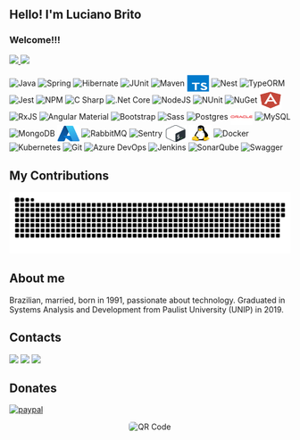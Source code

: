 ## Hello! I'm Luciano Brito

### Welcome!!!

<div>
    <a href="https://github.com/lucianobritodev">
      <img height="180em" src="https://github-readme-stats.vercel.app/api?username=lucianobritodev&show_icons=true&theme=dracula&include_all_commits=true&count_private=true"/>
      <img height="180em" src="https://github-readme-stats.vercel.app/api/top-langs/?username=lucianobritodev&layout=compact&langs_count=8&theme=dracula"/>
    </a>
</div>
<div style="display: inline_block">
    <br>
    <img align="center" alt="Java" height="30" width="40" src="https://cdn.jsdelivr.net/gh/devicons/devicon@latest/icons/java/java-original.svg" />
    <img align="center" alt="Spring" height="30" width="40" src="https://cdn.jsdelivr.net/gh/devicons/devicon@latest/icons/spring/spring-original-wordmark.svg" />
    <img align="center" alt="Hibernate" height="30" width="40" src="https://cdn.jsdelivr.net/gh/devicons/devicon@latest/icons/hibernate/hibernate-original-wordmark.svg" />
    <img align="center" alt="JUnit" height="30" width="40" src="https://cdn.jsdelivr.net/gh/devicons/devicon@latest/icons/junit/junit-original.svg" />
    <img align="center" alt="Maven" height="30" width="40" src="https://cdn.jsdelivr.net/gh/devicons/devicon@latest/icons/maven/maven-original-wordmark.svg" />
    <img align="center" alt="TS" height="30" width="40" src="https://raw.githubusercontent.com/devicons/devicon/master/icons/typescript/typescript-plain.svg">
    <img align="center" alt="Nest" height="30" width="40" src="https://cdn.jsdelivr.net/gh/devicons/devicon@latest/icons/nestjs/nestjs-original-wordmark.svg" />
    <img align="center" alt="TypeORM" height="30" width="40" src="https://user-images.githubusercontent.com/30929568/112730670-de09a480-8f58-11eb-9875-0d9ebb87fbd6.png" />
    <img align="center" alt="Jest" height="30" width="40" src="https://cdn.jsdelivr.net/gh/devicons/devicon@latest/icons/jest/jest-plain.svg" />
    <img align="center" alt="NPM" height="30" width="40" src="https://cdn.jsdelivr.net/gh/devicons/devicon@latest/icons/npm/npm-original-wordmark.svg" />
    <img align="center" alt="C Sharp" height="30" width="40" src="https://cdn.jsdelivr.net/gh/devicons/devicon@latest/icons/csharp/csharp-original.svg" />
    <img align="center" alt=".Net Core" height="30" width="40" src="https://cdn.jsdelivr.net/gh/devicons/devicon@latest/icons/dotnetcore/dotnetcore-original.svg" />
    <img align="center" alt="NodeJS" height="30" src="https://hungdoan.com/wp-content/uploads/2019/06/ef-core-perfomance.png" />
    <img align="center" alt="NUnit" height="30" width="40" src="https://www.nilebits.com/wp-content/uploads/2023/09/Getting-Started-with-NUnit-and-C-A-Beginners-Guide-to-API-Test-Automation-1140x445.png.webp" />
    <img align="center" alt="NuGet" height="30" width="40" src="https://cdn.jsdelivr.net/gh/devicons/devicon@latest/icons/nuget/nuget-original-wordmark.svg" />
    <img align="center" alt="Angular" height="30" width="40" src="https://raw.githubusercontent.com/devicons/devicon/master/icons/angularjs/angularjs-plain.svg">
    <img align="center" alt="RxJS" height="30" width="40" src="https://cdn.jsdelivr.net/gh/devicons/devicon@latest/icons/rxjs/rxjs-original.svg" />
    <img align="center" alt="Angular Material" height="30" width="40" src="https://cdn.jsdelivr.net/gh/devicons/devicon@latest/icons/angularmaterial/angularmaterial-original.svg" />
    <img align="center" alt="Bootstrap" height="30" width="40" src="https://cdn.jsdelivr.net/gh/devicons/devicon@latest/icons/bootstrap/bootstrap-original-wordmark.svg" />
    <img align="center" alt="Sass" height="30" width="40" src="https://cdn.jsdelivr.net/gh/devicons/devicon@latest/icons/sass/sass-original.svg" />
    <img align="center" alt="Postgres" height="30" width="40" src="https://cdn.jsdelivr.net/gh/devicons/devicon@latest/icons/postgresql/postgresql-original-wordmark.svg" />
    <img align="center" alt="Oracle" height="30" width="40" src="https://raw.githubusercontent.com/devicons/devicon/master/icons/oracle/oracle-original.svg">
    <img align="center" alt="MySQL" height="30" width="40" src="https://cdn.jsdelivr.net/gh/devicons/devicon@latest/icons/mysql/mysql-original-wordmark.svg" />
    <img align="center" alt="MongoDB" height="30" width="40" src="https://cdn.jsdelivr.net/gh/devicons/devicon@latest/icons/mongodb/mongodb-original-wordmark.svg" />
    <img align="center" alt="Azure" height="30" width="40" src="https://raw.githubusercontent.com/devicons/devicon/master/icons/azure/azure-original.svg">
    <img align="center" alt="RabbitMQ" height="30" width="40" src="https://cdn.jsdelivr.net/gh/devicons/devicon@latest/icons/rabbitmq/rabbitmq-original-wordmark.svg" />
    <img align="center" alt="Sentry" height="30" width="40" src="https://cdn.jsdelivr.net/gh/devicons/devicon@latest/icons/sentry/sentry-original-wordmark.svg" />
    <img align="center" alt="Bash" height="30" width="40" src="https://raw.githubusercontent.com/devicons/devicon/master/icons/bash/bash-original.svg">
    <img align="center" alt="Linux" height="30" width="40" src="https://raw.githubusercontent.com/devicons/devicon/master/icons/linux/linux-original.svg">
    <img align="center" alt="Docker" height="30" width="40" src="https://cdn.jsdelivr.net/gh/devicons/devicon@latest/icons/docker/docker-original-wordmark.svg" />
    <img align="center" alt="Kubernetes" height="30" width="40" src="https://cdn.jsdelivr.net/gh/devicons/devicon@latest/icons/kubernetes/kubernetes-plain-wordmark.svg" />
    <img align="center" alt="Git" height="30" width="40" src="https://cdn.jsdelivr.net/gh/devicons/devicon@latest/icons/git/git-original-wordmark.svg" />
    <img align="center" alt="Azure DevOps" height="30" width="40" src="https://cdn.jsdelivr.net/gh/devicons/devicon@latest/icons/azuredevops/azuredevops-original.svg" />
    <img align="center" alt="Jenkins" height="30" width="40" src="https://cdn.jsdelivr.net/gh/devicons/devicon@latest/icons/jenkins/jenkins-original.svg" />
    <img align="center" alt="SonarQube" height="30" width="40" src="https://cdn.jsdelivr.net/gh/devicons/devicon@latest/icons/sonarqube/sonarqube-plain-wordmark.svg" />
    <img align="center" alt="Swagger" height="30" width="40" src="https://cdn.jsdelivr.net/gh/devicons/devicon@latest/icons/swagger/swagger-original-wordmark.svg" />
</div>

##

## My Contributions


<div> 
    
  ![Snake animation](https://github.com/lucianobritodev/lucianobritodev/blob/output/github-contribution-grid-snake.svg)

</div>

##

## About me

Brazilian, married, born in 1991, passionate about technology. Graduated in Systems Analysis and Development from Paulist University (UNIP) in 2019.

##

## Contacts

<div>
  <a href="https://instagram.com/lucianobrito.dev" target="_blank"><img src="https://img.shields.io/badge/-Instagram-%23E4405F?style=for-the-badge&logo=instagram&logoColor=white" target="_blank"></a>
  <a href="mailto:contatolucianobrito.dev@gmail.com"><img src="https://img.shields.io/badge/-Gmail-%23333?style=for-the-badge&logo=gmail&logoColor=white" target="_blank"></a>
  <a href="https://www.linkedin.com/in/luciano-brito-dev" target="_blank"><img src="https://img.shields.io/badge/-LinkedIn-%230077B5?style=for-the-badge&logo=linkedin&logoColor=white" target="_blank"></a>
</div>

##

## Donates
  [![paypal](https://www.paypalobjects.com/en_US/i/btn/btn_donateCC_LG.gif)](https://www.paypal.com/donate/?hosted_button_id=SX3L4N89M8ZRW)

<div style="text-align:center;">
  <img src="https://user-images.githubusercontent.com/29457352/149936768-9169a462-fff2-4081-b90f-3eb23e5e1ed8.jpeg" alt="QR Code" width="270" height="310" style="align: middle; border-radius: 5px;"/>
</div>
